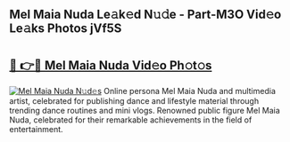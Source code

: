 ## Mel Maia Nuda Le𝚊k𝚎d N𝚞𝚍e - Part-M3O Vid𝚎o Le𝚊ks Photos jVf5S

# <h2><a href="http://fbdmn7.evod.top/?m=Mel+Maia+Nuda">🔗 👉🔴 Mel Maia Nuda Vid𝚎o Ph𝚘t𝚘s</a></h2>

[![Mel Maia Nuda N𝚞d𝚎s](https://i.imgur.com/8V9OHl7.gif)](http://fbdmn7.evod.top/?m=Mel+Maia+Nuda)
Online persona Mel Maia Nuda and multimedia artist, celebrated for publishing dance and lifestyle material through trending dance routines and mini vlogs. Renowned public figure Mel Maia Nuda, celebrated for their remarkable achievements in the field of entertainment. 
